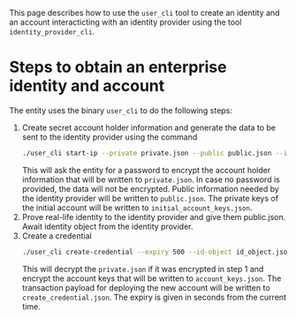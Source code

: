 This page describes how to use the `user_cli` tool to create an identity and an account interacticting with an identity provider using the tool `identity_provider_cli`.

# Steps to obtain an enterprise identity and account
The entity uses the binary `user_cli` to do the following steps:
1. Create secret account holder information and generate the data to be sent to the identity provider using the command
    ```bash
    ./user_cli start-ip --private private.json --public public.json --ip-info identity_provider.json --ars anonymity_revokers.json --initial-keys initial_account_keys.json
    ```
    This will ask the entity for a password to encrypt the account holder information that will be written to `private.json`. In case no password is provided, the data will not be encrypted. Public information needed by the identity provider will be written to `public.json`. The private keys of the initial account will be written to `initial_account_keys.json`.
2. Prove real-life identity to the identity provider and give them public.json. Await identity object from the identity provider.
3. Create a credential
    ```bash
    ./user_cli create-credential --expiry 500 --id-object id_object.json --ip-info identity_provider.json --out create_credential.json --private private.json --keys-out account_keys.json
    ```
    This will decrypt the `private.json` if it was encrypted in step 1 and encrypt the account keys that will be written to `account_keys.json`. The transaction payload for deploying the new account will be written to `create_credential.json`. The expiry is given in seconds from the current time.
